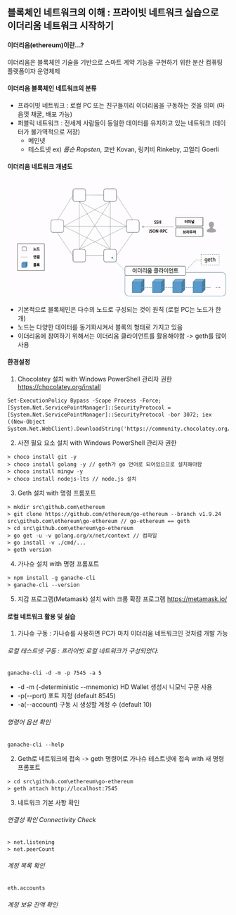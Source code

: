 ## 블록체인 네트워크의 이해 : 프라이빗 네트워크 실습으로 이더리움 네트워크 시작하기

#### 이더리움(ethereum)이란...?
이더리움은 블록체인 기술을 기반으로 스마트 계약 기능을 구현하기 위한 분산 컴퓨팅 플랫폼이자 운영체제

#### 이더리움 블록체인 네트워크의 분류
- 프라이빗 네트워크 : 로컬 PC 또는 친구들끼리 이더리움을 구동하는 것을 의미 (마음껏 채굴, 배포 가능)  
- 퍼블릭 네트워크 : 전세계 사람들이 동일한 데이터를 유지하고 있는 네트워크 (데이터가 불가역적으로 저장)  
  - 메인넷  
  - 테스트넷 ex) _롭슨 Ropsten_, 코반 Kovan, 링키비 Rinkeby, 고얼리 Goerli

#### 이더리움 네트워크 개념도
![networkconcept](md-images/networkconcept.png)  
- 기본적으로 블록체인은 다수의 노드로 구성되는 것이 원칙 (로컬 PC는 노드가 한 개)  
- 노드는 다양한 데이터를 동기화시켜서 블록의 형태로 가지고 있음
- 이더리움에 참여하기 위해서는 이더리움 클라이언트를 활용해야함 -> geth를 많이 사용

#### 환경설정
1. Chocolatey 설치 with Windows PowerShell 관리자 권한
https://chocolatey.org/install
```
Set-ExecutionPolicy Bypass -Scope Process -Force; [System.Net.ServicePointManager]::SecurityProtocol = [System.Net.ServicePointManager]::SecurityProtocol -bor 3072; iex ((New-Object System.Net.WebClient).DownloadString('https://community.chocolatey.org/install.ps1'))
```

2. 사전 필요 요소 설치 with Windows PowerShell 관리자 권한
```
> choco install git -y
> choco install golang -y // geth가 go 언어로 되어있으므로 설치해야함
> choco install mingw -y
> choco install nodejs-lts // node.js 설치
```

3. Geth 설치 with 명령 프롬포트
```
> mkdir src\github.com\ethereum
> git clone https://github.com/ethereum/go-ethereum --branch v1.9.24 src\github.com\ethereum\go-ethereum // go-ethereum == geth
> cd src\github.com\ethereum\go-ethereum
> go get -u -v golang.org/x/net/context // 컴파일
> go install -v ./cmd/...
> geth version
```

4. 가나슈 설치 with 명령 프롬포트 
```
> npm install -g ganache-cli
> ganache-cli --version
```

5. 지갑 프로그램(Metamask) 설치 with 크롬 확장 프로그램
https://metamask.io/

#### 로컬 네트워크 활용 및 실습
1. 가나슈 구동 : 가나슈를 사용하면 PC가 마치 이더리움 네트워크인 것처럼 개발 가능
###### 로컬 테스트넷 구동 : 프라이빗 로컬 네트워크가 구성되었다.
```
ganache-cli -d -m -p 7545 -a 5
```
- -d -m (-deterministic --mnemonic) HD Wallet 생성시 니모닉 구문 사용
- -p(--port) 포트 지정 (default 8545)
- -a(--account) 구동 시 생성할 계정 수 (default 10)

###### 명령어 옵션 확인
```
ganache-cli --help
```

2. Geth로 네트워크에 접속 -> geth 명령어로 가나슈 테스트넷에 접속 with 새 명령 프롬포트
```
> cd src\github.com\ethereum\go-ethereum
> geth attach http://localhost:7545
```

3. 네트워크 기본 사항 확인
###### 연결성 확인 Connectivity Check
```
> net.listening
> net.peerCount
```
###### 계정 목록 확인
```
eth.accounts
```
###### 계정 보유 잔액 확인









